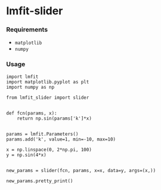 # lmfit-slider

### Requirements
- `matplotlib`
- `numpy`

### Usage

```
import lmfit
import matplotlib.pyplot as plt
import numpy as np

from lmfit_slider import slider


def fcn(params, x):
    return np.sin(params['k']*x)


params = lmfit.Parameters()
params.add('k', value=1, min=-10, max=10)

x = np.linspace(0, 2*np.pi, 100)
y = np.sin(4*x)


new_params = slider(fcn, params, x=x, data=y, args=(x,))

new_params.pretty_print()
```
